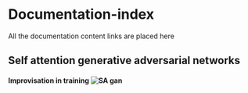 # Documentation-index
All the documentation content links are placed here
## Self attention generative adversarial networks
#### Improvisation in training ![SA gan](https://camo.githubusercontent.com/5b48613c528aff3a4ee1f2b24df345b6c9550004/68747470733a2f2f6d69726f2e6d656469756d2e636f6d2f6d61782f313630302f312a6f4941775f66345a7736694a664655365462656f61412e6a706567)
